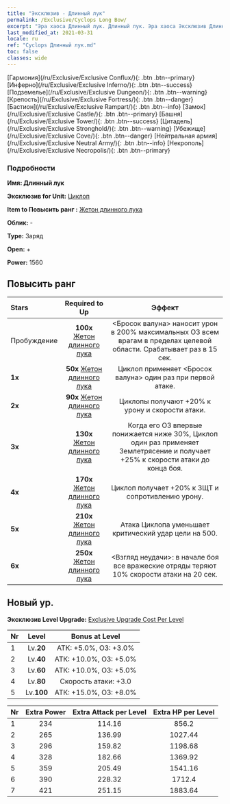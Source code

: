 ```yaml
---
title: "Эксклюзив - Длинный лук"
permalink: /Exclusive/Cyclops Long Bow/
excerpt: "Эра хаоса Длинный лук. Длинный лук. Эра хаоса Эксклюзив Длинный лук. Циклоп Эксклюзив."
last_modified_at: 2021-03-31
locale: ru
ref: "Cyclops Длинный лук.md"
toc: false
classes: wide
---
```

 [Гармония](/ru/Exclusive/Exclusive Conflux/){: .btn .btn--primary} [Инферно](/ru/Exclusive/Exclusive Inferno/){: .btn .btn--success} [Подземелье](/ru/Exclusive/Exclusive Dungeon/){: .btn .btn--warning} [Крепость](/ru/Exclusive/Exclusive Fortress/){: .btn .btn--danger} [Бастион](/ru/Exclusive/Exclusive Rampart/){: .btn .btn--info} [Замок](/ru/Exclusive/Exclusive Castle/){: .btn .btn--primary} [Башня](/ru/Exclusive/Exclusive Tower/){: .btn .btn--success} [Цитадель](/ru/Exclusive/Exclusive Stronghold/){: .btn .btn--warning} [Убежище](/ru/Exclusive/Exclusive Cove/){: .btn .btn--danger} [Нейтральная армия](/ru/Exclusive/Exclusive Neutral Army/){: .btn .btn--info} [Некрополь](/ru/Exclusive/Exclusive Necropolis/){: .btn .btn--primary} 

### Подробности
 **Имя: Длинный лук** 

 **Эксклюзив for Unit:** [Циклоп](/ru/units/Cyclops/) 

 **Item to Повысить ранг :** [Жетон длинного лука](/ru/Items/con_914/)

 **Облик:** -

 **Type:** Заряд

 **Open:** +

 **Power:** 1560

## Повысить ранг 

  |     Stars    |  Required to Up | Эффект |
  |:-------------|:---------------:|:---------------:|
  |  Пробуждение  | **100x** [Жетон длинного лука](/ru/Items/con_914/) | <Бросок валуна> наносит урон в 200% максимальных ОЗ всем врагам в пределах целевой области. Срабатывает раз в 15 сек. |
  | **1x** <i class="fas fa-star"/> | **50x** [Жетон длинного лука](/ru/Items/con_914/) | Циклоп применяет <Бросок валуна> один раз при первой атаке. |
  | **2x** <i class="fas fa-star"/> | **90x** [Жетон длинного лука](/ru/Items/con_914/) | Циклопы получают +20% к урону и скорости атаки. |
  | **3x** <i class="fas fa-star"/> | **130x** [Жетон длинного лука](/ru/Items/con_914/) | Когда его ОЗ впервые понижается ниже 30%, Циклоп один раз применяет Землетрясение и получает +25% к скорости атаки до конца боя. |
  | **4x** <i class="fas fa-star"/> | **170x** [Жетон длинного лука](/ru/Items/con_914/) | Циклоп получает +20% к ЗЩТ и сопротивлению урону. |
  | **5x** <i class="fas fa-star"/> | **210x** [Жетон длинного лука](/ru/Items/con_914/) | Атака Циклопа уменьшает критический удар цели на 500. |
  | **6x** <i class="fas fa-star"/> | **250x** [Жетон длинного лука](/ru/Items/con_914/) | <Взгляд неудачи>: в начале боя все вражеские отряды теряют 10% скорости атаки на 20 сек. |


## Новый ур.
 **Эксклюзив Level Upgrade:** [Exclusive Upgrade Cost Per Level](/Exclusive/ExclusiveUpgradeCostPerLevel/)

  |  Nr  |   Level  | Bonus at Level |
  |:-----|:--------:|:--------------:|
  | 1 | Lv.**20** | АТК: +5.0%, ОЗ: +3.0% |
  | 2 | Lv.**40** | АТК: +10.0%, ОЗ: +5.0% |
  | 3 | Lv.**60** | АТК: +10.0%, ОЗ: +5.0% |
  | 4 | Lv.**80** | Скорость атаки: +3.0 |
  | 5 | Lv.**100** | АТК: +15.0%, ОЗ: +8.0% |


  |  Nr  |  Extra Power | Extra Attack per Level | Extra HP per Level |
  |:-----|:--------:|:--------:|:--------:|
  | 1 | 234 | 114.16 | 856.2 |
  | 2 | 265 | 136.99 | 1027.44 |
  | 3 | 296 | 159.82 | 1198.68 |
  | 4 | 328 | 182.66 | 1369.92 |
  | 5 | 359 | 205.49 | 1541.16 |
  | 6 | 390 | 228.32 | 1712.4 |
  | 7 | 421 | 251.15 | 1883.64 |


